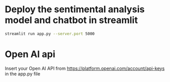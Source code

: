 # Deploy the sentimental analysis model and chatbot in streamlit
```bash
streamlit run app.py --server.port 5000
```

# Open AI api
Insert your Open AI API from https://platform.openai.com/account/api-keys in the app.py file
